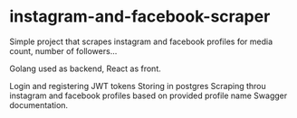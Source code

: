 # instagram-and-facebook-scraper
Simple project that scrapes instagram and facebook profiles for media count, number of followers...

Golang used as backend,
React as front.


Login and registering
JWT tokens
Storing in postgres
Scraping throu instagram and facebook profiles based on provided profile name
Swagger documentation.
